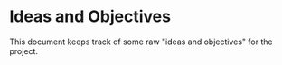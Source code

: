 # Ideas and Objectives

This document keeps track of some raw "ideas and objectives" for the project.